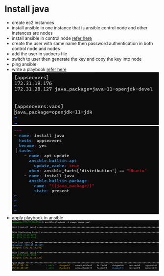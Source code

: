 # Install java

*  create ec2 instances 
*  install ansible in one instance that is ansible control node and other instances are nodes
*  install ansible in control node [refer here](https://linuxhint.com/install-configure-ansible-ubuntu/)
*  create the user with same name then password authentication in both control node and nodes 
*  add the user in sudoers file 
*  switch to user then generate the key and copy the key into node 
*  ping ansible 
*  write a playbook [refer here]()
  ![preview](Images/java1.png)
  ![preview](Images/java2.png) 
* apply playbook in ansible 
  ![preview](Images/java3.png)